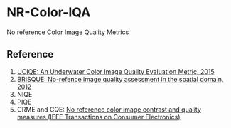 # NR-Color-IQA
 No reference Color Image Quality Metrics

## Reference
1. [UCIQE: An Underwater Color Image Quality Evaluation Metric, 2015](10.1109/TIP.2015.2491020)
2. [BRISQUE: No-refence image quality assessment in the spatial domain, 2012](10.1109/TIP.2012.2214050)
3. NIQE
4. PIQE
5. CRME and CQE: [No reference color image contrast and quality measures (IEEE Transactions on Consumer Electronics)](10.1109/TCE.2013.6626251)
